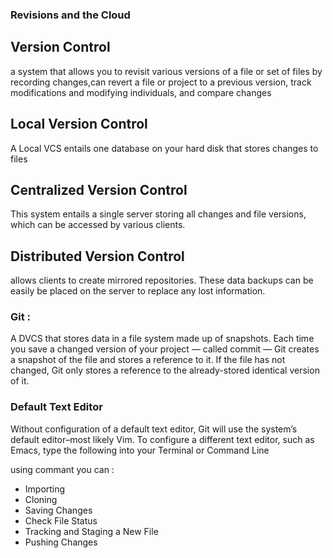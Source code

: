 ### Revisions and the Cloud
## Version Control
 a system that allows you to revisit various versions of a file or set of files by recording changes,can revert a file or project to a previous version, track modifications and modifying individuals, and compare changes
 
 ## Local Version Control
 A Local VCS entails one database on your hard disk that stores changes to files
 
 ## Centralized Version Control
 This system entails a single server storing all changes and file versions, which can be accessed by various clients.
 
 ## Distributed Version Control
 allows clients to create mirrored repositories. These data backups can be easily be placed on the server to replace any lost information.
 
 ### Git :
 A DVCS that stores data in a file system made up of snapshots. Each time you save a changed version of your project — called commit — Git creates a snapshot of the file and stores a reference to it. If the file has not changed, Git only stores a reference to the already-stored identical version of it.
  
 ### Default Text Editor
 Without configuration of a default text editor, Git will use the system’s default editor–most likely Vim. To configure a different text editor, such as Emacs, type the following into your Terminal or Command Line
 
using commant you can :
* Importing
* Cloning
* Saving Changes
* Check File Status
* Tracking and Staging a New File
* Pushing Changes
 

